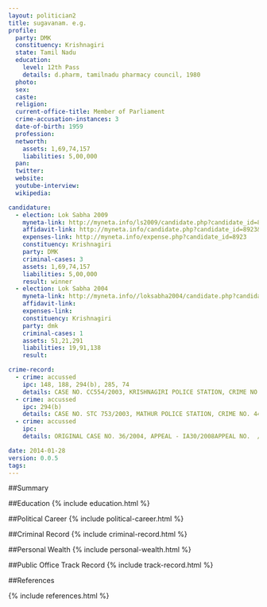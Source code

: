 ```yaml
---
layout: politician2
title: sugavanam. e.g.
profile: 
  party: DMK
  constituency: Krishnagiri
  state: Tamil Nadu
  education: 
    level: 12th Pass
    details: d.pharm, tamilnadu pharmacy council, 1980
  photo: 
  sex: 
  caste: 
  religion: 
  current-office-title: Member of Parliament
  crime-accusation-instances: 3
  date-of-birth: 1959
  profession: 
  networth: 
    assets: 1,69,74,157
    liabilities: 5,00,000
  pan: 
  twitter: 
  website: 
  youtube-interview: 
  wikipedia: 

candidature: 
  - election: Lok Sabha 2009
    myneta-link: http://myneta.info/ls2009/candidate.php?candidate_id=8923
    affidavit-link: http://myneta.info/candidate.php?candidate_id=8923&scan=original
    expenses-link: http://myneta.info/expense.php?candidate_id=8923
    constituency: Krishnagiri 
    party: DMK
    criminal-cases: 3
    assets: 1,69,74,157
    liabilities: 5,00,000
    result: winner 
  - election: Lok Sabha 2004
    myneta-link: http://myneta.info//loksabha2004/candidate.php?candidate_id=3422
    affidavit-link: 
    expenses-link: 
    constituency: Krishnagiri 
    party: dmk
    criminal-cases: 1
    assets: 51,21,291
    liabilities: 19,91,138
    result:  

crime-record: 
  - crime: accussed
    ipc: 148, 188, 294(b), 285, 74
    details: CASE NO. CC554/2003, KRISHNAGIRI POLICE STATION, CRIME NO.400/2003, DATE OF FILING 28.11.2003 
  - crime: accussed
    ipc: 294(b)
    details: CASE NO. STC 753/2003, MATHUR POLICE STATION, CRIME NO. 442/2003. 
  - crime: accussed
    ipc: 
    details: ORIGINAL CASE NO. 36/2004, APPEAL - IA30/2008APPEAL NO.  /2009 

date: 2014-01-28
version: 0.0.5
tags: 
---
```

##Summary


##Education
{% include education.html %}


##Political Career
{% include political-career.html %}


##Criminal Record
{% include criminal-record.html %}


##Personal Wealth
{% include personal-wealth.html %}


##Public Office Track Record
{% include track-record.html %}


##References


{% include references.html %}